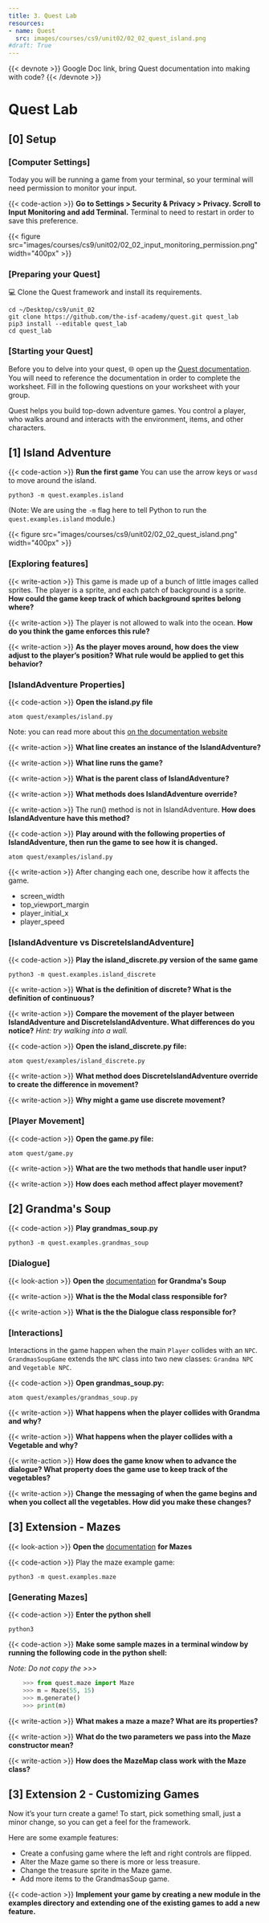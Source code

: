 ```yaml
---
title: 3. Quest Lab
resources:
- name: Quest
  src: images/courses/cs9/unit02/02_02_quest_island.png
#draft: True
---
```

{{< devnote >}}
Google Doc link, bring Quest documentation into making with code?
{{< /devnote >}}

# Quest Lab

## [0] Setup

### [Computer Settings]
Today you will be running a game from your terminal, so your terminal will need permission to monitor your input.
<br>

{{< code-action >}} **Go to Settings > Security &  Privacy > Privacy. Scroll to Input Monitoring and add Terminal.** Terminal to need to restart in order to save this preference.

{{< figure src="images/courses/cs9/unit02/02_02_input_monitoring_permission.png" width="400px" >}}

### [Preparing your Quest]
💻 Clone the Quest framework and install its requirements.

```shell
cd ~/Desktop/cs9/unit_02
git clone https://github.com/the-isf-academy/quest.git quest_lab
pip3 install --editable quest_lab
cd quest_lab
```

### [Starting your Quest]



Before you to delve into your quest, 🌐 open up the [Quest documentation](http://cs.fablearn.org/docs/quest). You will need to reference the documentation in order to complete the worksheet. Fill in the following questions on your worksheet with your group.

Quest helps you build top-down adventure games. You control a player, who walks
around and interacts with the environment, items, and other characters.

## [1] Island Adventure
{{< code-action >}} **Run the first game** You can use the arrow keys or `wasd` to move around the island.

```shell
python3 -m quest.examples.island
```

(Note: We are using the `-m` flag here to tell Python to run the `quest.examples.island` module.)

{{< figure src="images/courses/cs9/unit02/02_02_quest_island.png" width="400px" >}}

### [Exploring features]

{{< write-action >}} This game is made up of a bunch of little images called sprites. The player is a sprite, and each patch of background is a sprite. **How could the game keep track of which background sprites belong where?**

{{< write-action >}} The player is not allowed to walk into the ocean. **How do you think the game enforces this rule?**

{{< write-action >}} **As the player moves around, how does the view adjust to the player’s position? What rule would be applied to get this behavior?**




### [IslandAdventure Properties]

{{< code-action >}} **Open the island.py file**

```shell
atom quest/examples/island.py
```
Note: you can read more about this [on the documentation
  website](http://cs.fablearn.org/docs/quest/_modules/quest/examples/island.html#IslandAdventure)

{{< write-action >}} **What line creates an instance of the IslandAdventure?**

{{< write-action >}} **What line runs the game?**

{{< write-action >}} **What is the parent class of IslandAdventure?**

{{< write-action >}} **What methods does IslandAdventure override?**

{{< write-action >}} The run() method is not in IslandAdventure. **How does IslandAdventure have this method?**


{{< code-action >}} **Play around with the following properties of IslandAdventure, then run the game to see how it is changed.**

```shell
atom quest/examples/island.py
```

{{< write-action >}} After changing each one, describe how it affects the game.

- screen_width
- top_viewport_margin
- player_initial_x
- player_speed

### [IslandAdventure vs DiscreteIslandAdventure]
<!-- `QuestGame` has a bunch of methods like `setup_maps()`, `setup_walls()`,
`setup_player()`, `setup_npcs()`, and so on. Most of these do almost nothing.
The idea is that subclasses like `IslandAdventure` can override these methods
when they need to. `IslandAdventure` overrides two methods. -->

{{< code-action >}} **Play the island_discrete.py version of the same game**

```shell
python3 -m quest.examples.island_discrete
```

{{< write-action >}} **What is the definition of discrete? What is the definition of continuous?**

{{< write-action >}} **Compare the movement of the player between IslandAdventure and DiscreteIslandAdventure. What differences do you notice?** *Hint: try walking into a wall.*

{{< code-action >}} **Open the island_discrete.py file:**

```shell
atom quest/examples/island_discrete.py
```

{{< write-action >}} **What method does DiscreteIslandAdventure override to create the difference in movement?**

{{< write-action >}} **Why might a game use discrete movement?**

### [Player Movement]

{{< code-action >}} **Open the game.py file:**

```shell
atom quest/game.py
```

{{< write-action >}} **What are the two methods that handle user input?**

{{< write-action >}} **How does each method affect player movement?**


## [2] Grandma's Soup

{{< code-action >}} **Play grandmas_soup.py**

```shell
python3 -m quest.examples.grandmas_soup
```

### [Dialogue]

{{< look-action >}} **Open the** [documentation](http://cs.fablearn.org/docs/quest/examples/grandmas_soup.html) **for Grandma's Soup**

{{< write-action >}} **What is the the Modal class responsible for?**

{{< write-action >}} **What is the the Dialogue class responsible for?**


### [Interactions]
Interactions in the game happen when the main `Player` collides with an `NPC`. `GrandmasSoupGame` extends the `NPC` class into two new classes: `Grandma NPC` and `Vegetable NPC`.

{{< code-action >}} **Open  grandmas_soup.py:**

```shell
atom quest/examples/grandmas_soup.py
```

{{< write-action >}} **What happens when the player collides with Grandma and why?**

{{< write-action >}} **What happens when the player collides with a Vegetable and why?**

{{< write-action >}} **How does the game know when to advance the dialogue? What property does the game use to keep track of the vegetables?**

{{< write-action >}} **Change the messaging of when the game begins and when you collect all the vegetables. How did you make these changes?**

## [3] Extension - Mazes

{{< look-action >}} **Open the** [documentation](http://cs.fablearn.org/docs/quest/api/maze.html) **for Mazes**

{{< code-action >}} Play the maze example game:

```shell
python3 -m quest.examples.maze
```
### [Generating Mazes]
{{< code-action >}} **Enter the python shell**
```shell
python3
```

{{< code-action >}} **Make some sample mazes in a terminal window by running the following code in the python shell:**

*Note: Do not copy the >\>>*

```python
    >>> from quest.maze import Maze
    >>> m = Maze(55, 15)
    >>> m.generate()
    >>> print(m)
```

{{< write-action >}} **What makes a maze a maze? What are its properties?**

{{< write-action >}} **What do the two parameters we pass into the Maze constructor mean?**

{{< write-action >}} **How does the MazeMap class work with the Maze class?**

## [3] Extension 2 - Customizing Games

Now it’s your turn create a game! To start, pick something small, just a minor change, so you can get a feel for the framework.

Here are some example features:

* Create a confusing game where the left and right controls are flipped.
* Alter the Maze game so there is more or less treasure.
* Change the treasure sprite in the Maze game.
* Add more items to the GrandmasSoup game.

{{< code-action >}} **Implement your game by creating a new module in the examples directory and extending one of the existing games to add a new feature.**
